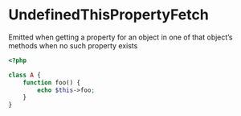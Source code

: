 # UndefinedThisPropertyFetch

Emitted when getting a property for an object in one of that object’s methods when no such property exists

```php
<?php

class A {
    function foo() {
        echo $this->foo;
    }
}
```
